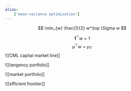 ```yaml
---
alias:
    ['mean-variance optimization']
---
```

$$
\min_{w} \frac{1}{2} w^\top \Sigma w $$
 
 $$ 
\bm 1^\top w = 1 $$ 
 $$
\mu^\top w = \mu_T
$$
![[CML capital market line]]

![[tangency portfolio]]

![[market portfolio]]

![[efficient frontier]]
